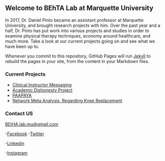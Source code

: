 ## Welcome to BEhTA Lab at Marquette University

In 2017, Dr. Daniel Pinto became an assistant professor at Marquette University, and brought research projects with him. Over the past year and a half, Dr. Pinto has put work into various projects and studies in order to examine physical therapy techniques, economy around healthcare, and much more. Take a look at our current projects going on and see what we have been up to.

Whenever you commit to this repository, GitHub Pages will run [Jekyll](https://jekyllrb.com/) to rebuild the pages in your site, from the content in your Markdown files.

### Current Projects

- [Clinical Instructor Messaging]()
- [Academic Dishonesty Project]()
- [PAAPAYA]() 
- [Network Meta Analysis, Regarding Knee Replacement]()


### Contact US
BEtHA.lab.mu@gmail.com

-[Facebook]()
-[Twitter]()

-[Linkedin]()

-[Instagram]()

